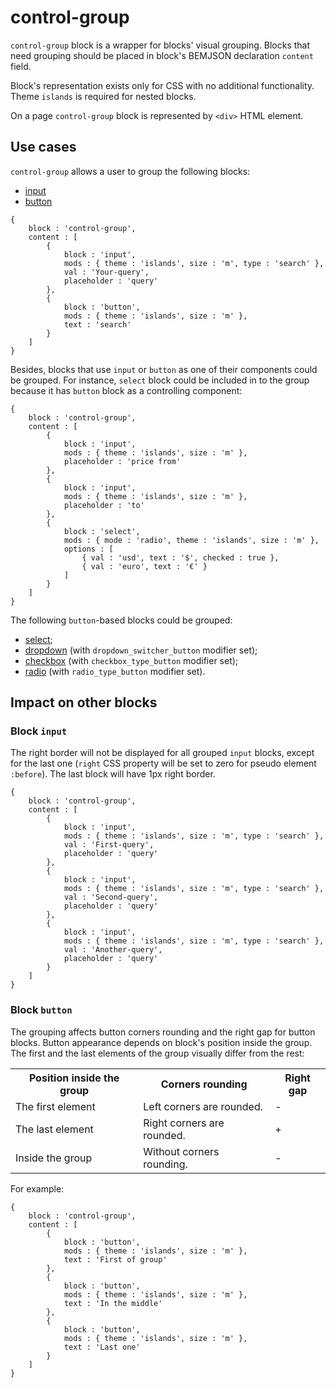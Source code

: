 # control-group

`control-group` block is a wrapper for blocks' visual grouping. Blocks that need grouping should be placed in block's BEMJSON declaration `content` field.

Block's representation exists only for CSS with no additional functionality. Theme `islands` is required for nested blocks.

On a page `control-group` block is represented by `<div>` HTML element.

## Use cases

`control-group` allows a user to group the following blocks:

* [input](../input/input.en.md)
* [button](../button/button.en.md)

```bemjson
{
    block : 'control-group',
    content : [
        {
            block : 'input',
            mods : { theme : 'islands', size : 'm', type : 'search' },
            val : 'Your-query',
            placeholder : 'query'
        },
        {
            block : 'button',
            mods : { theme : 'islands', size : 'm' },
            text : 'search'
        }
    ]
}
```

Besides, blocks that use `input` or `button` as one of their components could be grouped. For instance, `select` block could be included in to the group because it has `button` block as a controlling component:

```bemjson
{
    block : 'control-group',
    content : [
        {
            block : 'input',
            mods : { theme : 'islands', size : 'm' },
            placeholder : 'price from'
        },
        {
            block : 'input',
            mods : { theme : 'islands', size : 'm' },
            placeholder : 'to'
        },
        {
            block : 'select',
            mods : { mode : 'radio', theme : 'islands', size : 'm' },
            options : [
                { val : 'usd', text : '$', checked : true },
                { val : 'euro', text : '€' }
            ]
        }
    ]
}
```

The following `button`-based blocks could be grouped:

* [select](../select/select.en.md);
* [dropdown](../dropdown/dropdown.en.md) (with `dropdown_switcher_button` modifier set);
* [checkbox](../checkbox/checkbox.en.md) (with `checkbox_type_button` modifier set);
* [radio](../radio/radio.en.md) (with `radio_type_button` modifier set).


## Impact on other blocks

### Block `input`

The right border will not be displayed for all grouped `input` blocks, except for the last one (`right` CSS property will be set to zero for pseudo element `:before`). The last block will have 1px right border.

```bemjson
{
    block : 'control-group',
    content : [
        {
            block : 'input',
            mods : { theme : 'islands', size : 'm', type : 'search' },
            val : 'First-query',
            placeholder : 'query'
        },
        {
            block : 'input',
            mods : { theme : 'islands', size : 'm', type : 'search' },
            val : 'Second-query',
            placeholder : 'query'
        },
        {
            block : 'input',
            mods : { theme : 'islands', size : 'm', type : 'search' },
            val : 'Another-query',
            placeholder : 'query'
        }
    ]
}
```

### Block `button`

The grouping affects button corners rounding and the right gap for button blocks. Button appearance depends on block's position inside the group. The first and the last elements of the group visually differ from the rest:

<table>
    <tr>
        <th>Position inside the group</th>
        <th>Corners rounding</th>
        <th>Right gap</th>
    </tr>
    <tr>
        <td>The first element</td>
        <td>Left corners are rounded.</td>
        <td>-</td>
    </tr>
    <tr>
        <td>The last element</td>
        <td>Right corners are rounded.</td>
        <td>+</td>
    </tr>
    <tr>
        <td>Inside the group</td>
        <td>Without corners rounding.</td>
        <td>-</td>
    </tr>
</table>

For example:

```bemjson
{
    block : 'control-group',
    content : [
        {
            block : 'button',
            mods : { theme : 'islands', size : 'm' },
            text : 'First of group'
        },
        {
            block : 'button',
            mods : { theme : 'islands', size : 'm' },
            text : 'In the middle'
        },
        {
            block : 'button',
            mods : { theme : 'islands', size : 'm' },
            text : 'Last one'
        }
    ]
}
```
